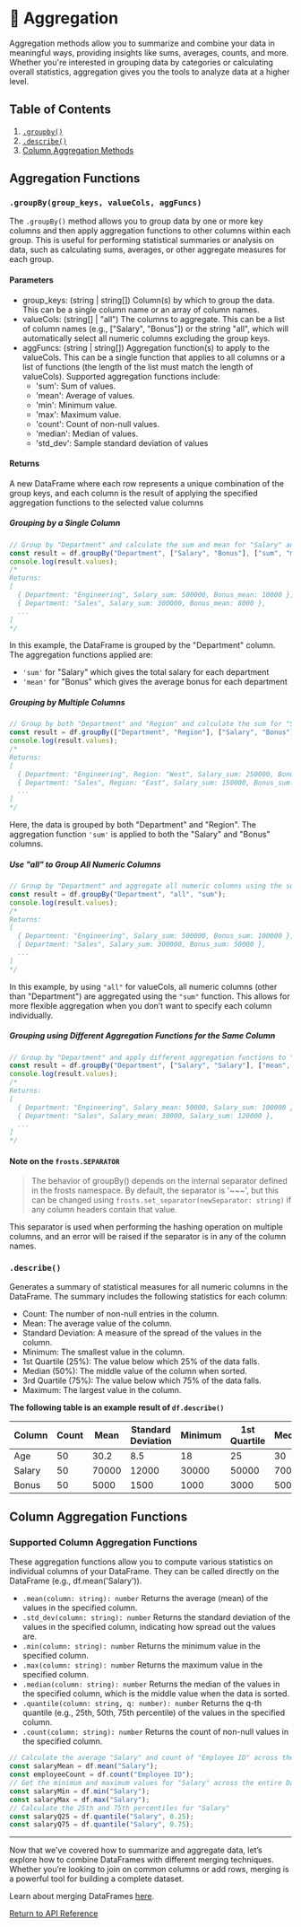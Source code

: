 # 🔢 Aggregation

Aggregation methods allow you to summarize and combine your data in meaningful ways, providing insights like sums, averages, counts, and more. Whether you're interested in grouping data by categories or calculating overall statistics, aggregation gives you the tools to analyze data at a higher level.

## Table of Contents

1. [`.groupby()`](#groupbygroup_keys-valuecols-aggfuncs)
2. [`.describe()`](#describe)
3. [Column Aggregation Methods](#column-aggregation-functions)

## Aggregation Functions

### `.groupBy(group_keys, valueCols, aggFuncs)`

The `.groupBy()` method allows you to group data by one or more key columns and then apply aggregation functions to other columns within each group. This is useful for performing statistical summaries or analysis on data, such as calculating sums, averages, or other aggregate measures for each group.

#### Parameters

- group_keys: (string | string[])
    Column(s) by which to group the data. This can be a single column name or an array of column names.
- valueCols: (string[] | "all")
    The columns to aggregate. This can be a list of column names (e.g., ["Salary", "Bonus"]) or the string "all", which will automatically select all numeric columns excluding the group keys.
- aggFuncs: (string | string[])
    Aggregation function(s) to apply to the valueCols. This can be a single function that applies to all columns or a list of functions (the length of the list must match the length of valueCols). Supported aggregation functions include:
  - 'sum': Sum of values.
  - 'mean': Average of values.
  - 'min': Minimum value.
  - 'max': Maximum value.
  - 'count': Count of non-null values.
  - 'median': Median of values.
  - 'std_dev': Sample standard deviation of values

#### Returns

A new DataFrame where each row represents a unique combination of the group keys, and each column is the result of applying the specified aggregation functions to the selected value columns

##### Grouping by a Single Column

```ts
// Group by "Department" and calculate the sum and mean for "Salary" and "Bonus"
const result = df.groupBy("Department", ["Salary", "Bonus"], ["sum", "mean"]);
console.log(result.values);
/*
Returns:
[
  { Department: "Engineering", Salary_sum: 500000, Bonus_mean: 10000 },
  { Department: "Sales", Salary_sum: 300000, Bonus_mean: 8000 },
  ...
]
*/
```

In this example, the DataFrame is grouped by the "Department" column. The aggregation functions applied are:

- `'sum'` for "Salary" which gives the total salary for each department
- `'mean'` for "Bonus" which gives the average bonus for each department

##### Grouping by Multiple Columns

```ts
// Group by both "Department" and "Region" and calculate the sum for "Salary" and "Bonus"
const result = df.groupBy(["Department", "Region"], ["Salary", "Bonus"], ["sum", "sum"]);
console.log(result.values);
/*
Returns:
[
  { Department: "Engineering", Region: "West", Salary_sum: 250000, Bonus_sum: 5000 },
  { Department: "Sales", Region: "East", Salary_sum: 150000, Bonus_sum: 3000 },
  ...
]
*/
```

Here, the data is grouped by both "Department" and "Region". The aggregation function `'sum'` is applied to both the "Salary" and "Bonus" columns.

##### Use "all" to Group All Numeric Columns

```ts
// Group by "Department" and aggregate all numeric columns using the sum function
const result = df.groupBy("Department", "all", "sum");
console.log(result.values);
/*
Returns:
[
  { Department: "Engineering", Salary_sum: 500000, Bonus_sum: 100000 },
  { Department: "Sales", Salary_sum: 300000, Bonus_sum: 50000 },
  ...
]
*/
```

In this example, by using `"all"` for valueCols, all numeric columns (other than "Department") are aggregated using the `"sum"` function. This allows for more flexible aggregation when you don’t want to specify each column individually.

##### Grouping using Different Aggregation Functions for the Same Column

```ts
// Group by "Department" and apply different aggregation functions to "Salary" and "Bonus"
const result = df.groupBy("Department", ["Salary", "Salary"], ["mean", "sum"]);
console.log(result.values);
/*
Returns:
[
  { Department: "Engineering", Salary_mean: 50000, Salary_sum: 100000 },
  { Department: "Sales", Salary_mean: 30000, Salary_sum: 120000 },
  ...
]
*/
```

#### Note on the `frosts.SEPARATOR`

>The behavior of groupBy() depends on the internal separator defined in the frosts namespace.
> By default, the separator is '~~~', but this can be changed using `frosts.set_separator(newSeparator: string)` if any column headers contain that value.

This separator is used when performing the hashing operation on multiple columns, and an error will be raised if the separator is in any of the column names.

### `.describe()`

Generates a summary of statistical measures for all numeric columns in the DataFrame. The summary includes the following statistics for each column:

- Count: The number of non-null entries in the column.
- Mean: The average value of the column.
- Standard Deviation: A measure of the spread of the values in the column.
- Minimum: The smallest value in the column.
- 1st Quartile (25%): The value below which 25% of the data falls.
- Median (50%): The middle value of the column when sorted.
- 3rd Quartile (75%): The value below which 75% of the data falls.
- Maximum: The largest value in the column.

**The following table is an example result of `df.describe()`**

| Column        | Count | Mean   | Standard Deviation | Minimum | 1st Quartile | Median | 3rd Quartile | Maximum |
|---------------|-------|--------|--------------------|---------|--------------|--------|--------------|---------|
| Age           | 50    | 30.2   | 8.5                | 18      | 25           | 30     | 35           | 50      |
| Salary        | 50    | 70000  | 12000              | 30000   | 50000        | 70000  | 85000        | 120000  |
| Bonus         | 50    | 5000   | 1500               | 1000    | 3000         | 5000   | 7000         | 10000   |

## Column Aggregation Functions

### Supported Column Aggregation Functions

These aggregation functions allow you to compute various statistics on individual columns of your DataFrame. They can be called directly on the DataFrame (e.g., df.mean('Salary')).

- `.mean(column: string): number`
Returns the average (mean) of the values in the specified column.
- `.std_dev(column: string): number`
Returns the standard deviation of the values in the specified column, indicating how spread out the values are.
- `.min(column: string): number`
Returns the minimum value in the specified column.
- `.max(column: string): number`
Returns the maximum value in the specified column.
- `.median(column: string): number`
Returns the median of the values in the specified column, which is the middle value when the data is sorted.
- `.quantile(column: string, q: number): number`
Returns the q-th quantile (e.g., 25th, 50th, 75th percentile) of the values in the specified column.
- `.count(column: string): number`
Returns the count of non-null values in the specified column.

```ts
// Calculate the average "Salary" and count of "Employee ID" across the entire DataFrame
const salaryMean = df.mean("Salary");
const employeeCount = df.count("Employee ID");
// Get the minimum and maximum values for "Salary" across the entire DataFrame
const salaryMin = df.min("Salary");
const salaryMax = df.max("Salary");
// Calculate the 25th and 75th percentiles for "Salary"
const salaryQ25 = df.quantile("Salary", 0.25);
const salaryQ75 = df.quantile("Salary", 0.75);
```

---

Now that we’ve covered how to summarize and aggregate data, let’s explore how to combine DataFrames with different merging techniques. Whether you’re looking to join on common columns or add rows, merging is a powerful tool for building a complete dataset.

Learn about merging DataFrames [here](merging.md).

[Return to API Reference](/frosts)
